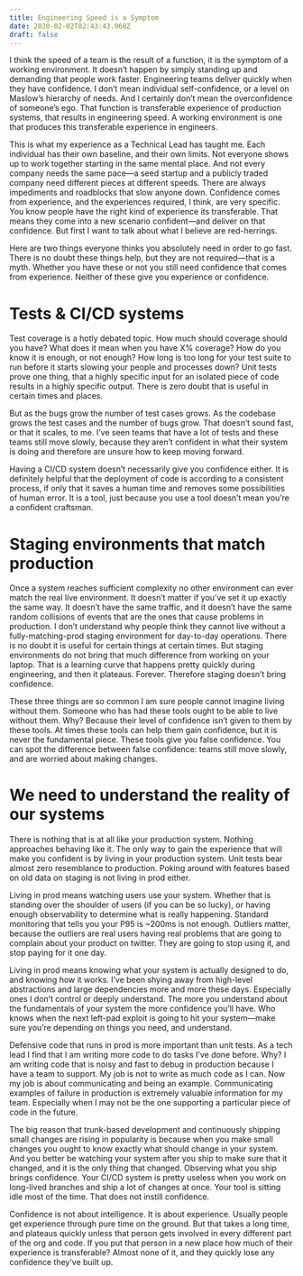 ```yaml
---
title: Engineering Speed is a Symptom
date: 2020-02-02T02:43:43.968Z
draft: false
---
```

I think the speed of a team is the result of a function, it is the symptom of a working environment. It doesn’t happen by simply standing up and demanding that people work faster. Engineering teams deliver quickly when they have confidence. I don’t mean individual self-confidence, or a level on Maslow’s hierarchy of needs. And I certainly don’t mean the overconfidence of someone’s ego. That function is transferable experience of production systems, that results in engineering speed. A working environment is one that produces this transferable experience in engineers.

This is what my experience as a Technical Lead has taught me. Each individual has their own baseline, and their own limits. Not everyone shows up to work together starting in the same mental place. And not every company needs the same pace—a seed startup and a publicly traded company need different pieces at different speeds. There are always impediments and roadblocks that slow anyone down. Confidence comes from experience, and the experiences required, I think, are very specific. You know people have the right kind of experience its transferable. That means they come into a new scenario confident—and deliver on that confidence. But first I want to talk about what I believe are red-herrings.

Here are two things everyone thinks you absolutely need in order to go fast. There is no doubt these things help, but they are not required—that is a myth. Whether you have these or not you still need confidence that comes from experience. Neither of these give you experience or confidence.

# Tests & CI/CD systems

Test coverage is a hotly debated topic. How much should coverage should you have? What does it mean when you have X% coverage? How do you know it is enough, or not enough? How long is too long for your test suite to run before it starts slowing your people and processes down? Unit tests prove one thing, that a highly specific input for an isolated piece of code results in a highly specific output. There is zero doubt that is useful in certain times and places.

But as the bugs grow the number of test cases grows. As the codebase grows the test cases and the number of bugs grow. That doesn’t sound fast, or that it scales, to me. I’ve seen teams that have a lot of tests and these teams still move slowly, because they aren’t confident in what their system is doing and therefore are unsure how to keep moving forward.

Having a CI/CD system doesn’t necessarily give you confidence either. It is definitely helpful that the deployment of code is according to a consistent process, if only that it saves a human time and removes some possibilities of human error. It is a tool, just because you use a tool doesn’t mean you’re a confident craftsman.

# Staging environments that match production

Once a system reaches sufficient complexity no other environment can ever match the real live environment. It doesn’t matter if you’ve set it up exactly the same way. It doesn’t have the same traffic, and it doesn’t have the same random collisions of events that are the ones that cause problems in production. I don’t understand why people think they cannot live without a fully-matching-prod staging environment for day-to-day operations. There is no doubt it is useful for certain things at certain times. But staging environments do not bring that much difference from working on your laptop. That is a learning curve that happens pretty quickly during engineering, and then it plateaus. Forever. Therefore staging doesn’t bring confidence.

These three things are so common I am sure people cannot imagine living without them. Someone who has had these tools ought to be able to live without them. Why? Because their level of confidence isn’t given to them by these tools. At times these tools can help them gain confidence, but it is never the fundamental piece. These tools give you false confidence. You can spot the difference between false confidence: teams still move slowly, and are worried about making changes.

# We need to understand the reality of our systems

There is nothing that is at all like your production system. Nothing approaches behaving like it. The only way to gain the experience that will make you confident is by living in your production system. Unit tests bear almost zero resemblance to production. Poking around with features based on old data on staging is not living in prod either.

Living in prod means watching users use your system. Whether that is standing over the shoulder of users (if you can be so lucky), or having enough observability to determine what is really happening. Standard monitoring that tells you your P95 is ~200ms is not enough. Outliers matter, because the outliers are real users having real problems that are going to complain about your product on twitter. They are going to stop using it, and stop paying for it one day.

Living in prod means knowing what your system is actually designed to do, and knowing how it works. I’ve been shying away from high-level abstractions and large dependencies more and more these days. Especially ones I don’t control or deeply understand. The more you understand about the fundamentals of your system the more confidence you’ll have. Who knows when the next left-pad exploit is going to hit your system—make sure you’re depending on things you need, and understand.

Defensive code that runs in prod is more important than unit tests. As a tech lead I find that I am writing more code to do tasks I’ve done before. Why? I am writing code that is noisy and fast to debug in production because I have a team to support. My job is not to write as much code as I can. Now my job is about communicating and being an example. Communicating examples of failure in production is extremely valuable information for my team. Especially when I may not be the one supporting a particular piece of code in the future.

The big reason that trunk-based development and continuously shipping small changes are rising in popularity is because when you make small changes you ought to know exactly what should change in your system. And you better be watching your system after you ship to make sure that it changed, and it is the only thing that changed. Observing what you ship brings confidence. Your CI/CD system is pretty useless when you work on long-lived branches and ship a lot of changes at once. Your tool is sitting idle most of the time. That does not instill confidence.

Confidence is not about intelligence. It is about experience. Usually people get experience through pure time on the ground. But that takes a long time, and plateaus quickly unless that person gets involved in every different part of the org and code. If you put that person in a new place how much of their experience is transferable? Almost none of it, and they quickly lose any confidence they’ve built up.
